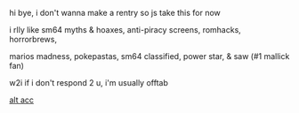 
hi bye, i don't wanna make a rentry so js take this for now

i rlly like sm64 myths & hoaxes, anti-piracy screens, romhacks, horrorbrews,

marios madness, pokepastas, sm64 classified, power star, & saw (#1 mallick fan)

w2i if i don't respond 2 u, i'm usually offtab

[alt acc](https://github.com/djhallyboo)



